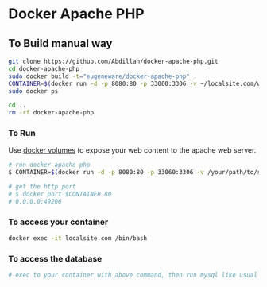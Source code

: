 # Docker Apache PHP

## To Build manual way
``` bash
git clone https://github.com/Abdillah/docker-apache-php.git
cd docker-apache-php
sudo docker build -t="eugeneware/docker-apache-php" .
CONTAINER=$(docker run -d -p 8080:80 -p 33060:3306 -v ~/localsite.com/www:/var/www/html --name localsite.com eugeneware/docker-apache-php)
sudo docker ps

cd ..
rm -rf docker-apache-php
```

### To Run

Use [docker volumes](http://docs.docker.io/use/working_with_volumes/) to expose
your web content to the apache web server.

``` bash
# run docker apache php
$ CONTAINER=$(docker run -d -p 8080:80 -p 33060:3306 -v /your/path/to/serve:/var/www/html eugeneware/docker-apache-php)

# get the http port
# $ docker port $CONTAINER 80
# 0.0.0.0:49206
```

### To access your container
``` bash
docker exec -it localsite.com /bin/bash
```

### To access the database
``` bash
# exec to your container with above command, then run mysql like usual
```
